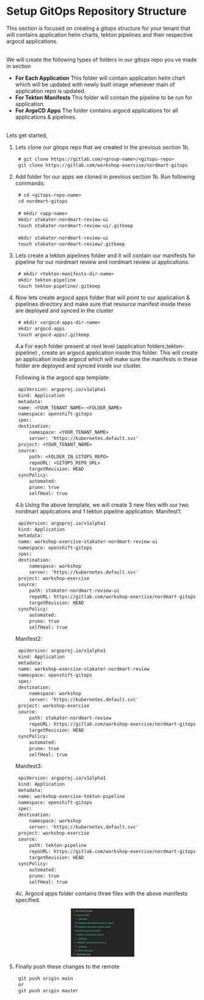 # Setup GitOps Repository Structure
This section is focused on creating a gitops structure for your tenant that will contains application helm charts, tekton pipelines and their respective argocd applications.

<br>
We will create the following types of folders in our gitops repo you ve made in section

- **For Each Application**
This folder will contain application helm chart which will be updated with newly built image whenever main of application repo is updated. 
- **For Tekton Manifests**
This folder will contain the pipeline to be run for application.
- **For ArgoCD Apps**
The folder contains argocd applications for all applications & pipelines.  

<br>
Lets get started,

1. Lets clone our gitops repo that we created in the previous section 1b.

        # git clone https://gitlab.com/<group-name>/<gitops-repo>
        git clone https://gitlab.com/workshop-exercise/nordmart-gitops

2. Add folder for our apps we cloned in previous section 1b. Run following commands:

        # cd <gitops-repo-name>
        cd nordmart-gitops

        # mkdir <app-name>
        mkdir stakater-nordmart-review-ui
        touch stakater-nordmart-review-ui/.gitkeep

        mkdir stakater-nordmart-review-ui
        touch stakater-nordmart-review/.gitkeep

3. Lets create a tekton pipelines folder and it will contain our manifests for pipeline for our nordmart review and nordmart review ui applications.

        # mkdir <tekton-manifests-dir-name>
        mkdir tekton-pipeline
        touch tekton-pipeline/.gitkeep

4. Now lets create argocd apps folder that will point to our application & pipelines directory and make sure that resource manifest inside these are deployed and synced in the cluster

        # mkdir <argocd-apps-dir-name>
        mkdir argocd-apps
        touch argocd-apps/.gitkeep

    4.a For each folder present at root level (application folders,tekton-pipeline) , create an argocd application inside this folder. This will create an application inside argocd which will make sure the manifests in these folder are deployed and synced inside our cluster. 
    
    Following is the argocd app template:

        apiVersion: argoproj.io/v1alpha1
        kind: Application
        metadata:
        name: <YOUR_TENANT_NAME>-<FOLDER_NAME>
        namespace: openshift-gitops
        spec:
        destination:
            namespace: <YOUR_TENANT_NAME>
            server: 'https://kubernetes.default.svc'
        project: <YOUR_TENANT_NAME>
        source:
            path: <FOLDER_IN_GITOPS_REPO>
            repoURL: <GITOPS_REPO_URL>
            targetRevision: HEAD
        syncPolicy:
            automated:
            prune: true
            selfHeal: true

    4.b Using the above template, we will create 3 new files with our two nordmart applications and 1 tekton pipeline application.
    Manifest1:

        apiVersion: argoproj.io/v1alpha1
        kind: Application
        metadata:
        name: workshop-exercise-stakater-nordmart-review-ui
        namespace: openshift-gitops
        spec:
        destination:
            namespace: workshop
            server: 'https://kubernetes.default.svc'
        project: workshop-exercise
        source:
            path: stakater-nordmart-review-ui
            repoURL: https://gitlab.com/workshop-exercise/nordmart-gitops
            targetRevision: HEAD
        syncPolicy:
            automated:
            prune: true
            selfHeal: true

    Manifest2:

        apiVersion: argoproj.io/v1alpha1
        kind: Application
        metadata:
        name: workshop-exercise-stakater-nordmart-review
        namespace: openshift-gitops
        spec:
        destination:
            namespace: workshop
            server: 'https://kubernetes.default.svc'
        project: workshop-exercise
        source:
            path: stakater-nordmart-review
            repoURL: https://gitlab.com/workshop-exercise/nordmart-gitops
            targetRevision: HEAD
        syncPolicy:
            automated:
            prune: true
            selfHeal: true

    Manifest3:

        apiVersion: argoproj.io/v1alpha1
        kind: Application
        metadata:
        name: workshop-exercise-tekton-pipeline
        namespace: openshift-gitops
        spec:
        destination:
            namespace: workshop
            server: 'https://kubernetes.default.svc'
        project: workshop-exercise
        source:
            path: tekton-pipeline
            repoURL: https://gitlab.com/workshop-exercise/nordmart-gitops
            targetRevision: HEAD
        syncPolicy:
            automated:
            prune: true
            selfHeal: true

    4c. Argocd apps folder contains three files with the above manifests specified.     
<p align="center" width="100%">
    <img width="33%" src="images/gitops-folder-structure.png">
</p>

5. Finally push these changes to the remote

        git push origin main
        or
        git push origin master

